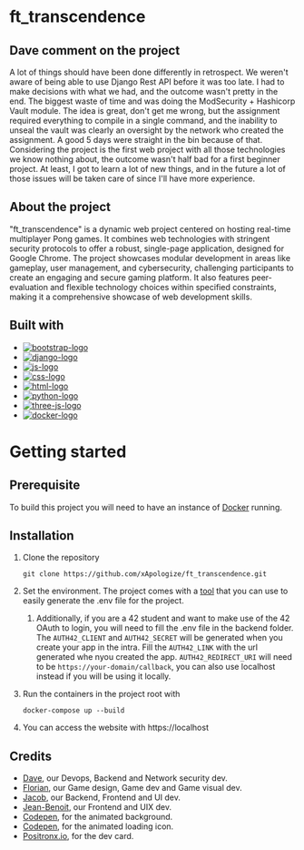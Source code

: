 # ft_transcendence

## Dave comment on the project
A lot of things should have been done differently in retrospect. We weren't aware of being able to use Django Rest API before it was too late. I had to make decisions with what we had, and the outcome wasn't pretty in the end. The biggest waste of time and was doing the ModSecurity + Hashicorp Vault module. The idea is great, don't get me wrong, but the assignment required everything to compile in a single command, and the inability to unseal the vault was clearly an oversight by the network who created the assignment. A good 5 days were straight in the bin because of that. Considering the project is the first web project with all those technologies we know nothing about, the outcome wasn't half bad for a first beginner project. At least, I got to learn a lot of new things, and in the future a lot of those issues will be taken care of since I'll have more experience.

## About the project

"ft_transcendence" is a dynamic web project centered on hosting real-time multiplayer Pong games. It combines web technologies with stringent security protocols to offer a robust, single-page application, designed for Google Chrome. The project showcases modular development in areas like gameplay, user management, and cybersecurity, challenging participants to create an engaging and secure gaming platform. It also features peer-evaluation and flexible technology choices within specified constraints, making it a comprehensive showcase of web development skills.

## Built with

-   [![bootstrap-logo]][bootstrap-url]
-   [![django-logo]][django-url]
-   [![js-logo]][js-url]
-   [![css-logo]][css-url]
-   [![html-logo]][html-url]
-   [![python-logo]][python-url]
-   [![three-js-logo]][three-js-url]
-   [![docker-logo]][docker-url]

# Getting started

## Prerequisite

To build this project you will need to have an instance of [Docker](https://www.docker.com/) running.

## Installation

1. Clone the repository
    ```
    git clone https://github.com/xApologize/ft_transcendence.git
    ```
2. Set the environment. The project comes with a [tool](https://github.com/xApologize/ft_transcendence/blob/main/tools/env_maker.sh) that you can use to easily generate the .env file for the project.
      1. Additionally, if you are a 42 student and want to make use of the 42 OAuth to login, you will need to fill the .env file in the backend folder. The ```AUTH42_CLIENT``` and ```AUTH42_SECRET``` will be generated when you create your app in the intra. Fill the ```AUTH42_LINK``` with the url generated whe nyou created the app. ```AUTH42_REDIRECT_URI``` will need to be ```https://your-domain/callback```, you can also use localhost instead if you will be using it locally.
  
3. Run the containers in the project root with
   ```
   docker-compose up --build
   ```
4. You can access the website with https://localhost

## Credits
* [Dave](https://github.com/Producks), our Devops, Backend and Network security dev.
* [Florian](https://github.com/KayzaFlo), our Game design, Game dev and Game visual dev.
* [Jacob](https://github.com/Jalevesq), our Backend, Frontend and UI dev.
* [Jean-Benoit](https://github.com/xApologize), our Frontend and UIX dev.
* [Codepen](https://codepen.io/mattjroberts/pen/pazNdx), for the animated background.
* [Codepen](https://codepen.io/mostafa_abdallah/pen/mdpdgaQ), for the animated loading icon.
* [Positronx.io](https://www.positronx.io/css-profile-cards), for the dev card.






[bootstrap-logo]: https://img.shields.io/badge/Bootstrap-563d7c?style=flat&logo=bootstrap&logoColor=white
[bootstrap-url]: https://getbootstrap.com
[django-logo]: https://img.shields.io/badge/Django-092E20?style=flat&logo=django&logoColor=white
[django-url]: https://www.djangoproject.com/
[js-logo]: https://img.shields.io/badge/JavaScript-F7DF1E?style=flat&logo=javascript&logoColor=black
[js-url]: https://www.w3schools.com/js/
[css-logo]: https://img.shields.io/badge/CSS-1572B6?style=flat&logo=css3&logoColor=white
[css-url]: https://www.w3schools.com/css/
[html-logo]: https://img.shields.io/badge/HTML-E34F26?style=flat&logo=html5&logoColor=white
[html-url]: https://www.w3schools.com/html/
[python-logo]: https://img.shields.io/badge/Python-3776AB?style=flat&logo=python&logoColor=white
[python-url]: https://www.python.org/
[three-js-logo]: https://img.shields.io/badge/Three.js-black?style=flat&logo=three.js&logoColor=white
[three-js-url]: https://threejs.org/
[docker-logo]: https://img.shields.io/badge/Docker-46a2f1.svg?logo=docker&logoColor=white
[docker-url]: https://www.docker.com/
